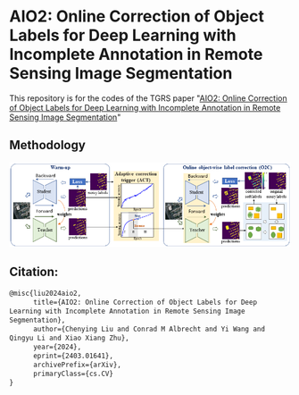 # AIO2: Online Correction of Object Labels for Deep Learning with Incomplete Annotation in Remote Sensing Image Segmentation

This repository is for the codes of the TGRS paper "[AIO2: Online Correction of Object Labels for Deep Learning with Incomplete Annotation in Remote Sensing Image Segmentation](https://arxiv.org/abs/2403.01641)"


## Methodology
![Illustration of AIO2](media/Flowchart.png)


## Citation:
```
@misc{liu2024aio2,
      title={AIO2: Online Correction of Object Labels for Deep Learning with Incomplete Annotation in Remote Sensing Image Segmentation}, 
      author={Chenying Liu and Conrad M Albrecht and Yi Wang and Qingyu Li and Xiao Xiang Zhu},
      year={2024},
      eprint={2403.01641},
      archivePrefix={arXiv},
      primaryClass={cs.CV}
}
```
